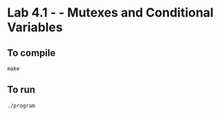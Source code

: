 Lab 4.1 - - Mutexes and Conditional Variables
===================

To compile
---------------------------------------
```
make
```

To run
---------------------------------------
```
./program
```